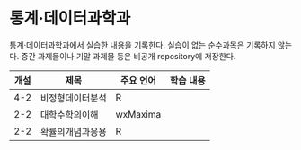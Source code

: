 # 통계·데이터과학과
통계·데이터과학과에서 실습한 내용을 기록한다.
실습이 없는 순수과목은 기록하지 않는다.
중간 과제물이나 기말 과제물 등은 비공개 repository에 저장한다.

|개설|제목|주요 언어|학습 내용|
|---|---|---|---|
|4-2|비정형데이터분석|R||
|2-2|대학수학의이해|wxMaxima||
|2-2|확률의개념과응용|R||
